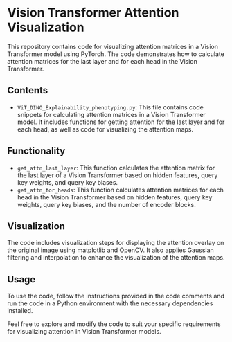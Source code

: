 # Vision Transformer Attention Visualization

This repository contains code for visualizing attention matrices in a Vision Transformer model using PyTorch. The code demonstrates how to calculate attention matrices for the last layer and for each head in the Vision Transformer.

## Contents
- `ViT_DINO_Explainability_phenotyping.py`: This file contains code snippets for calculating attention matrices in a Vision Transformer model. It includes functions for getting attention for the last layer and for each head, as well as code for visualizing the attention maps.

## Functionality
- `get_attn_last_layer`: This function calculates the attention matrix for the last layer of a Vision Transformer based on hidden features, query key weights, and query key biases.
- `get_attn_for_heads`: This function calculates attention matrices for each head in the Vision Transformer based on hidden features, query key weights, query key biases, and the number of encoder blocks.

## Visualization
The code includes visualization steps for displaying the attention overlay on the original image using matplotlib and OpenCV. It also applies Gaussian filtering and interpolation to enhance the visualization of the attention maps.

## Usage
To use the code, follow the instructions provided in the code comments and run the code in a Python environment with the necessary dependencies installed.

Feel free to explore and modify the code to suit your specific requirements for visualizing attention in Vision Transformer models.